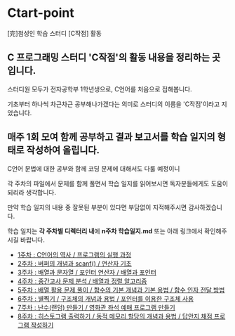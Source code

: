 # Ctart-point
[完]첨성인 학습 스터디 [C작점] 활동

## C 프로그래밍 스터디 'C작점'의 활동 내용을 정리하는 곳입니다.

스터디원 모두가 전자공학부 1학년생으로, C언어를 처음으로 접해봅니다.

기초부터 하나씩 차근차근 공부해나가겠다는 의미로 스터디의 이름을 'C작점'이라고 지었습니다.

## 매주 1회 모여 함께 공부하고 결과 보고서를 학습 일지의 형태로 작성하여 올립니다.

C언어 문법에 대한 공부와 함께 코딩 문제에 대해서도 다룰 예정이니

각 주차의 파일에서 문제를 함께 풀면서 학습 일지를 읽어보시면 독자분들에게도 도움이 되리라 생각합니다.

만약 학습 일지의 내용 중 잘못된 부분이 있다면 부담없이 지적해주시면 감사하겠습니다.

학습 일지는 **각 주차별 디렉터리 내**에 **n주차 학습일지.md** 또는 아래 링크에서 확인해주시길 바랍니다.


* [1주차 : C언어의 역사 / 프로그램의 실행 과정](https://github.com/yh08037/Ctart-point/blob/master/week1/1%EC%A3%BC%EC%B0%A8%20%ED%95%99%EC%8A%B5%EC%9D%BC%EC%A7%80.md)
* [2주차 : 버퍼의 개념과 scanf() / 연산자 기초](https://github.com/yh08037/Ctart-point/blob/master/week2/2%EC%A3%BC%EC%B0%A8%20%ED%95%99%EC%8A%B5%EC%9D%BC%EC%A7%80.md)
* [3주차 : 배열과 문자열 / 포인터 연산자 / 배열과 포인터](https://github.com/yh08037/Ctart-point/blob/master/week3/3%EC%A3%BC%EC%B0%A8%20%ED%95%99%EC%8A%B5%EC%9D%BC%EC%A7%80.md)
* [4주차 : 중간고사 문제 분석 / 배열과 정렬 알고리즘](https://github.com/yh08037/Ctart-point/blob/master/week4/4%EC%A3%BC%EC%B0%A8%20%ED%95%99%EC%8A%B5%EC%9D%BC%EC%A7%80.md)
* [5주차 : 배열 활용 문제 풀이 / 함수의 기본 개념과 기본 용법 / 함수 인자 전달 방법](https://github.com/yh08037/Ctart-point/blob/master/week5/5%EC%A3%BC%EC%B0%A8%20%ED%95%99%EC%8A%B5%EC%9D%BC%EC%A7%80.md)
* [6주차 : 별찍기 / 구조체의 개념과 용법 / 포인터를 이용한 구조체 사용](https://github.com/yh08037/Ctart-point/blob/master/week6/6%EC%A3%BC%EC%B0%A8%20%ED%95%99%EC%8A%B5%EC%9D%BC%EC%A7%80.md)
* [7주차 : 난수(랜덤) 만들기 / 영화관 좌석 예매 프로그램 만들기](https://github.com/yh08037/Ctart-point/blob/master/week7/7%EC%A3%BC%EC%B0%A8%20%ED%95%99%EC%8A%B5%EC%9D%BC%EC%A7%80.md)
* [8주차 : 히스토그램 출력하기 / 동적 메모리 할당의 개념과 용법 / 답안지 채점 프로그램 작성하기](https://github.com/yh08037/Ctart-point/blob/master/week8/8%EC%A3%BC%EC%B0%A8%20%ED%95%99%EC%8A%B5%EC%9D%BC%EC%A7%80.md)
